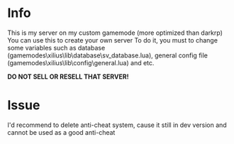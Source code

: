 # Info
This is my server on my custom gamemode (more optimized than darkrp)
You can use this to create your own server
To do it, you must to change some variables such as database (gamemodes\xilius\lib\database\sv_database.lua), general config file (gamemodes\xilius\lib\config\general.lua) and etc.

**DO NOT SELL OR RESELL THAT SERVER!**

# Issue
I'd recommend to delete anti-cheat system, cause it still in dev version and cannot be used as a good anti-cheat

